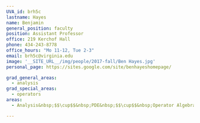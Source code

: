 ```yaml
---
UVA_id: brh5c
lastname: Hayes
name: Benjamin
general_position: faculty
position: Assistant Professor
office: 219 Kerchof Hall
phone: 434-243-8778
office_hours: "Mo 11-12, Tue 2-3"
email: brh5c@virginia.edu
image: '__SITE_URL__/img/people/2017-fall/Ben Hayes.jpg'
personal_page: https://sites.google.com/site/benhayeshomepage/

grad_general_areas:
  - analysis
grad_special_areas:
  - operators
areas:
  - Analysis&nbsp;$$\cup$$&nbsp;PDE&nbsp;$$\cup$$&nbsp;Operator Algebras

---
```

